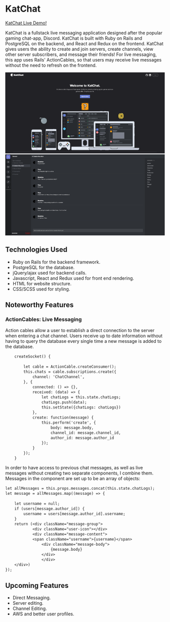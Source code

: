 # KatChat

[KatChat Live Demo!](https://kat-chat.herokuapp.com/#/login)

KatChat is a fullstack live messaging application designed after the popular gaming chat-app, Discord. KatChat is built with Ruby on Rails and PostgreSQL on the backend, and React and Redux on the frontend. KatChat gives users the ability to create and join servers, create channels, view other server subscribers, and message their friends! For live messaging, this app uses Rails' ActionCables, so that users may receive live messages without the need to refresh on the frontend.

![Screenshot](app/assets/images/LiveappSplash.png)
![Screenshot](app/assets/images/Liveapp.png)

## Technologies Used

- Ruby on Rails for the backend framework.
- PostgreSQL for the database.
- jQuery/ajax used for backend calls.
- Javascript, React and Redux used for front end rendering.
- HTML for website structure.
- CSS/SCSS used for styling.

## Noteworthy Features

### ActionCables: Live Messaging

Action cables allow a user to establish a direct connection to the server when entering a chat channel. Users receive up to date information without having to query the database every single time a new message is added to the database.

```JS
    createSocket() {

        let cable = ActionCable.createConsumer();
        this.chats = cable.subscriptions.create({
            channel: 'ChatChannel',
        }, {
            connected: () => {},
            received: (data) => {
                let chatLogs = this.state.chatLogs;
                chatLogs.push(data);
                this.setState({chatLogs: chatLogs})
            },
            create: function(message) {
                this.perform('create', {
                    body: message.body,
                    channel_id: message.channel_id,
                    author_id: message.author_id
                });
            }
        });
    }
```

In order to have access to previous chat messages, as well as live messages without creating two separate components, I combine them. Messages in the component are set up to be an array of objects:

```JS
let allMessages = this.props.messages.concat(this.state.chatLogs);
let message = allMessages.map((message) => {

    let username = null;
    if (users[message.author_id]) {
        username = users[message.author_id].username;
    }
    return (<div className="message-group">
            <div className="user-icon"></div>
            <div className="message-content">
            <span className="username">{username}</span>
                <div className="message-body">
                    {message.body}
                </div>
                </div>
    </div>)
});
```

## Upcoming Features

- Direct Messaging.
- Server editing.
- Channel Editing.
- AWS and better user profiles.

